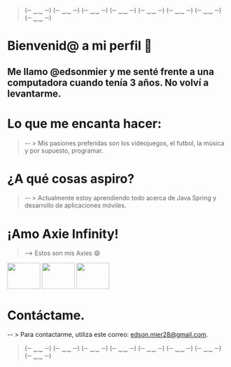 
> (─ ‿‿ ─) (─ ‿‿ ─) (─ ‿‿ ─) (─ ‿‿ ─) (─ ‿‿ ─) (─ ‿‿ ─) (─ ‿‿ ─) (─ ‿‿ ─)
# Bienvenid@ a mi perfil 👋
## Me llamo @edsonmier y me senté frente a una computadora cuando tenía 3 años. No volví a levantarme.

# Lo que me encanta hacer:
> -- > Mis pasiones preferidas son los videojuegos, el futbol, la música y por supuesto, programar.

# ¿A qué cosas aspiro?
> -- > Actualmente estoy aprendiendo todo acerca de Java Spring y desarrollo de aplicaciones móviles.

# ¡Amo Axie Infinity! 
> --> Estos son mis Axies 😄

<img src="https://assets.axieinfinity.com/axies/10763179/axie/axie-full-transparent.png" width="75" height="60" /> <img src="https://assets.axieinfinity.com/axies/10699090/axie/axie-full-transparent.png" width="75" height="60" /> <img src="https://assets.axieinfinity.com/axies/10808188/axie/axie-full-transparent.png" width="75" height="60" />


# Contáctame.
-- > Para contactarme, utiliza este correo: edson.mier28@gmail.com.

> (─ ‿‿ ─) (─ ‿‿ ─) (─ ‿‿ ─) (─ ‿‿ ─) (─ ‿‿ ─) (─ ‿‿ ─) (─ ‿‿ ─) (─ ‿‿ ─)
